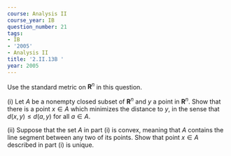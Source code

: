 ```yaml
---
course: Analysis II
course_year: IB
question_number: 21
tags:
- IB
- '2005'
- Analysis II
title: '2.II.13B '
year: 2005
---
```



Use the standard metric on $\mathbf{R}^{n}$ in this question.

(i) Let $A$ be a nonempty closed subset of $\mathbf{R}^{n}$ and $y$ a point in $\mathbf{R}^{n}$. Show that there is a point $x \in A$ which minimizes the distance to $y$, in the sense that $d(x, y) \leqslant d(a, y)$ for all $a \in A$.

(ii) Suppose that the set $A$ in part (i) is convex, meaning that $A$ contains the line segment between any two of its points. Show that point $x \in A$ described in part (i) is unique.
